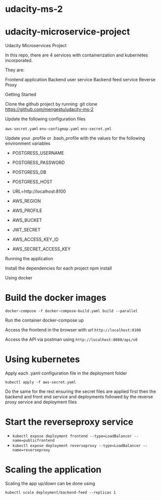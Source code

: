 # udacity-ms-2
# udacity-microservice-project
Udacity Microservices Project

In this repo, there are 4 services with containerization and kubernetes incorporated.

They are:

Frontend application
Backend user service
Backend feed service
Reverse Proxy

Getting Started

Clone the github project by running:
git clone https://github.com/mengestu/udacity-ms-2

Update the following configuration files

`aws-secret.yaml`
`env-configmap.yaml`
`env-secret.yml`

Update your .profile or .bash_profile with the values for the following environment variables

* POSTGRESS_USERNAME
* POSTGRESS_PASSWORD
* POSTGRESS_DB
* POSTGRESS_HOST

* URL=http://localhost:8100

* AWS_REGION
* AWS_PROFILE
* AWS_BUCKET
* JWT_SECRET
* AWS_ACCESS_KEY_ID
* AWS_SECRET_ACCESS_KEY

Running the application


Install the dependencies for each project npm install

Using docker


# Build the docker images
`docker-compose -f docker-compose-build.yaml build --parallel`

Run the container
docker-compose up

Access the frontend in the browser with url `http://localhost:8100`

Access the API via postman using `http://localhost:8080/api/v0`

# Using kubernetes

Apply each .yaml configuration file in the deployment folder

`kubectl apply -f aws-secret.yaml`


Do the same for the rest ensuring the secret files are applied first then the backend and front end service and deployments followed by the reverse proxy service and deployment files

# Start the reverseproxy service

* `kubectl expose deployment frontend --type=LoadBalancer --name=publicfrontend`
* `kubectl expose deployment reverseproxy --type=LoadBalancer --name=reverseproxy`



# Scaling the application

Scaling the app up/down can be done using

`kubectl scale deployment/backend-feed --replicas 1`
